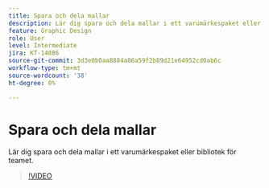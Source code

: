 ```yaml
---
title: Spara och dela mallar
description: Lär dig spara och dela mallar i ett varumärkespaket eller bibliotek för teamet
feature: Graphic Design
role: User
level: Intermediate
jira: KT-14886
source-git-commit: 3d3e0b0aa8884a86a59f2b89d21e64952cd0ab6c
workflow-type: tm+mt
source-wordcount: '38'
ht-degree: 0%

---
```


# Spara och dela mallar

Lär dig spara och dela mallar i ett varumärkespaket eller bibliotek för teamet.

>[!VIDEO](https://video.tv.adobe.com/v/3427098?quality=12&learn=on&hidetitle=true)
